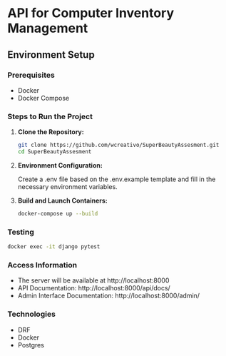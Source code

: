 # API for Computer Inventory Management 

## Environment Setup

### Prerequisites

- Docker
- Docker Compose

### Steps to Run the Project

1. **Clone the Repository:**
   ```bash
   git clone https://github.com/wcreativo/SuperBeautyAssesment.git
   cd SuperBeautyAssesment
   ```

2. **Environment Configuration:**

    Create a .env file based on the .env.example template and fill in the necessary environment variables.

3. **Build and Launch Containers:**

    ```bash
    docker-compose up --build
    ```

### Testing

```bash
docker exec -it django pytest
```

### Access Information

* The server will be available at http://localhost:8000
* API Documentation: http://localhost:8000/api/docs/
* Admin Interface Documentation: http://localhost:8000/admin/

### Technologies

* DRF
* Docker
* Postgres

